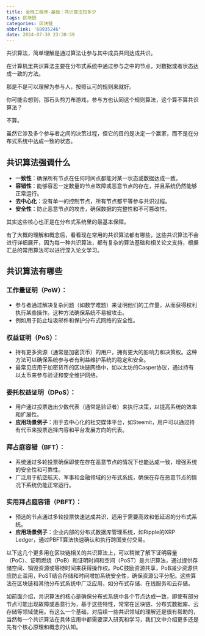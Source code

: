 ```yaml
---
title: 全栈工程师-基础：共识算法知多少
tags: 区块链
categories: 区块链
abbrlink: '68935246'
date: 2024-07-30 23:30:59
---
```


共识算法，简单理解是通过算法让参与其中成员共同达成共识。

在计算机里共识算法主要在分布式系统中通过参与之中的节点，对数据或者状态达成一致的方法。

那是不是可以理解为参与人，按照认可的规则来就好。

你可能会想到，那石头剪刀布游戏，参与方也认同这个规则算法，这个算不算共识算法？

不算。

虽然它涉及多个参与者之间的决策过程，但它的目的是决定一个赢家，而不是在分布式系统中达成一致的状态。



## 共识算法强调什么

- **一致性**：确保所有节点在任何时间点都能对某一状态或数据达成一致。
- **容错性**：能够容忍一定数量的节点故障或恶意节点的存在，并且系统仍然能够正常运行。
- **去中心化**：没有单一的控制节点，所有节点都平等参与共识过程。
- **安全性**：防止恶意节点的攻击，确保数据的完整性和不可篡改性。

其实这些核心也正是在分布式系统里的最基本保障。

有了大概的理解和概念后，看看现在常用的共识算法都有哪些，这些共识算法不会进行详细展开，因为每一种共识算法，都有复杂的算法基础和相关论文支持，根据汇总的常用算法可以进行深入论文学习。

## 共识算法有哪些

### **工作量证明（PoW）**：

- 参与者通过解决复杂问题（如数学难题）来证明他们的工作量，从而获得权利执行某些操作。这种方法确保系统不易被攻击。
- 例如用于防止垃圾邮件和保护分布式网络的安全性。

### **权益证明（PoS）**：

- 持有更多资源（通常是加密货币）的用户，拥有更大的影响力和决策权。这种方法可以确保系统参与者有利益维护系统的稳定和安全。
- 最常见应用于加密货币的区块链网络中，如以太坊的Casper协议，通过持有以太币来参与验证和安全维护网络。

### 委托**权益证明（DPoS）**：

- 用户通过投票选出少数代表（通常是验证者）来执行决策，以提高系统的效率和扩展性。
- **应用场景例子**：用于去中心化的社交媒体平台，如Steemit，用户可以通过持有代币来投票选择内容和平台发展方向的代表。

### **拜占庭容错（BFT）**：

- 系统通过多轮投票确保即使在存在恶意节点的情况下也能达成一致，增强系统的安全性和可靠性。
- 广泛用于航空航天、军事和金融领域的分布式系统，确保在存在恶意节点的情况下系统仍能正常运行。

### **实用拜占庭容错（PBFT）**：

- 预选的节点通过多轮投票快速达成共识，适用于需要高效和低延迟的分布式系统。
- **应用场景例子**：企业内部的分布式数据库管理系统，如Ripple的XRP Ledger，通过PBFT算法快速确认和执行跨国支付交易。

以下这几个更多用在区块链相关的共识算法上，可以稍微了解下证明容量（PoC）、证明燃烧（PoB）和证明时间和空间（PoST）是共识算法，通过提供存储空间、销毁资源或等待时间来获得操作权。PoC鼓励资源共享，PoB减少资源供应防止滥用，PoST结合存储和时间增加系统安全性，确保资源公平分配。这些算法在区块链和其他分布式系统中广泛应用，如分布式存储、在线服务和云存储。

如前面介绍，共识算法的核心是确保分布式系统中各个节点达成一致，即使有部分节点可能出现故障或恶意行为，基于这些特性，常常在区块链、分布式数据库、云存储等领域使用。有这么一个基础，对后续一些共识领域的理解还是很有帮助的，当然每一个共识算法在具体应用中都需要深入研究和学习，我们文中介绍更多还是先有个核心原理和概念的认知。